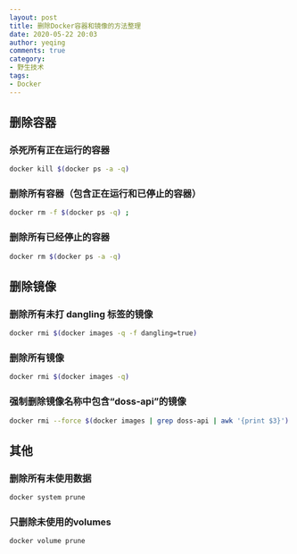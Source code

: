 ```yaml
---
layout: post
title: 删除Docker容器和镜像的方法整理
date: 2020-05-22 20:03
author: yeqing
comments: true
category:
- 野生技术
tags:
- Docker
---
```

## 删除容器
### 杀死所有正在运行的容器

```bash
docker kill $(docker ps -a -q)
```

### 删除所有容器（包含正在运行和已停止的容器）

```bash
docker rm -f $(docker ps -q) ;
```

### 删除所有已经停止的容器

```bash
docker rm $(docker ps -a -q)
```

## 删除镜像
###  删除所有未打 dangling 标签的镜像

```bash
docker rmi $(docker images -q -f dangling=true)
```

### 删除所有镜像

```bash
docker rmi $(docker images -q)
```

### 强制删除镜像名称中包含“doss-api”的镜像

```bash
docker rmi --force $(docker images | grep doss-api | awk '{print $3}')
```

## 其他
### 删除所有未使用数据

```bash
docker system prune
```

### 只删除未使用的volumes

```bash
docker volume prune
```

